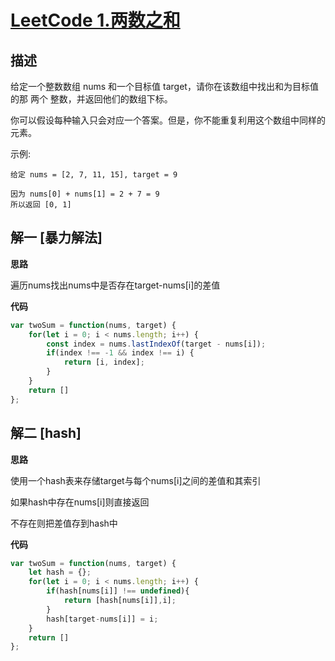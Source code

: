 # [LeetCode 1.两数之和](https://leetcode-cn.com/problems/two-sum)
## 描述

给定一个整数数组 nums 和一个目标值 target，请你在该数组中找出和为目标值的那 两个 整数，并返回他们的数组下标。

你可以假设每种输入只会对应一个答案。但是，你不能重复利用这个数组中同样的元素。

示例:
```
给定 nums = [2, 7, 11, 15], target = 9

因为 nums[0] + nums[1] = 2 + 7 = 9
所以返回 [0, 1]
```
## 解一 [暴力解法]
**思路**

遍历nums找出nums中是否存在target-nums[i]的差值

**代码**
```Javascript 
var twoSum = function(nums, target) {
    for(let i = 0; i < nums.length; i++) {
        const index = nums.lastIndexOf(target - nums[i]);
        if(index !== -1 && index !== i) {
            return [i, index];
        }
    }
    return []
};
```

## 解二 [hash]
**思路**

使用一个hash表来存储target与每个nums[i]之间的差值和其索引

如果hash中存在nums[i]则直接返回

不存在则把差值存到hash中

**代码**
```Javascript 
var twoSum = function(nums, target) {
    let hash = {};
    for(let i = 0; i < nums.length; i++) {
        if(hash[nums[i]] !== undefined){
            return [hash[nums[i]],i];
        }
        hash[target-nums[i]] = i;
    }
    return []
};
```
